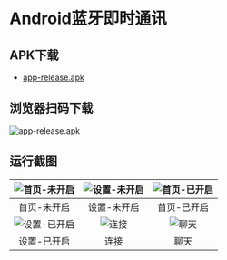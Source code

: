 # Android蓝牙即时通讯

## APK下载
- [app-release.apk](https://github.com/nightloud/android-bluetoothChat/raw/master/apk/app-release.apk)
## 浏览器扫码下载
![app-release.apk](https://github.com/nightloud/android-bluetoothChat/blob/master/screenshots/qrcode.png)

## 运行截图

| ![首页-未开启](https://github.com/nightloud/android-bluetoothChat/blob/master/screenshots/1.png) | ![设置-未开启](https://github.com/nightloud/android-bluetoothChat/blob/master/screenshots/0.png) | ![首页-已开启](https://github.com/nightloud/android-bluetoothChat/blob/master/screenshots/2.png) |
| :----------------------------------------------------------: | :----------------------------------------------------------: | :----------------------------------------------------------: |
|                         首页-未开启                          |                         设置-未开启                          |                         首页-已开启                          |
| ![设置-已开启](https://github.com/nightloud/android-bluetoothChat/blob/master/screenshots/3.png) | ![连接](https://github.com/nightloud/android-bluetoothChat/blob/master/screenshots/4.png) | ![聊天](https://github.com/nightloud/android-bluetoothChat/blob/master/screenshots/5.png) |
|                         设置-已开启                          |                             连接                             |                             聊天                             |

